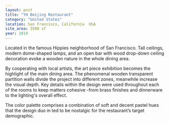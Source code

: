 ```yaml
---
layout: post
title: "YH Beijing Restaurant"
category: "United States"
location: San Francisco, California  USA
site_area: 3500 sf
year: 2019
---
```


Located in the famous Hippies neighborhood of San Francisco. Tall ceilings, modern dome-shaped lamps, and an open bar with wood drop-down ceiling decoration evoke a wooden nature in the whole dining area. 

By cooperating with local artists, the art piece exhibition becomes the highlight of the main dining area. The phenomenal wooden transparent partition walls divide the project into different zones, meanwhile increase the visual depth. Key details within the design were used throughout each of the rooms to keep matters cohesive -from brass finishes and dinnerware to the lighting's overall effect. 

The color palette comprises a combination of soft and decent pastel hues that the design duo in ted to be nostalgic for the restaurant’s target demographic.